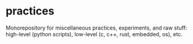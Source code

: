 # practices
Monorepository for miscellaneous practices, experiments, and raw stuff: high-level (python scripts), low-level (c, c++, rust, embedded, os), etc.
